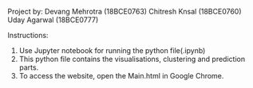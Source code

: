 Project by:
Devang Mehrotra (18BCE0763)
Chitresh Knsal (18BCE0760)
Uday Agarwal (18BCE0777)

Instructions:
1. Use Jupyter notebook for running the python file(.ipynb)
2. This python file contains the visualisations, clustering and prediction parts.
3. To access the website, open the Main.html in Google Chrome.
